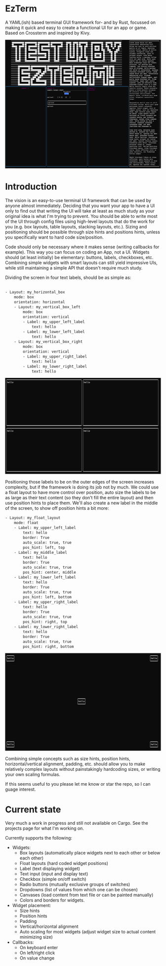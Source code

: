 # EzTerm

A YAML(ish) based terminal GUI framework for- and by Rust, focussed on making it quick and easy to create a
functional UI for an app or game. Based on Crossterm and inspired by Kivy.

![img.png](img.png)


# Introduction
The vision is an easy-to-use terminal UI framework that can be used by anyone almost immediately. Deciding that you
want your app to have a UI only to find out that writing the UI will take at least as much study as your original
idea is what I'm trying to prevent.
You should be able to write most of the UI through config files using high-level layouts that do the work for you 
(e.g. box layouts, table layouts, stacking layouts, etc.). Sizing and positioning should be possible through size hints
and positions hints, unless you specifically want to hard code size/position.

Code should only be necessary where it makes sense (writing callbacks for example). This way you can focus on coding
an App, not a UI. Widgets should (at least initially) be elementary: buttons, labels, checkboxes, etc. Combining 
simple widgets with smart layouts can still yield impressive UIs, while still maintaining a simple API that doesn't
require much study.

Dividing the screen in four text labels, should be as simple as:
```

- Layout: my_horizontal_box
    mode: box
    orientation: horizontal
    - Layout: my_vertical_box_left
        mode: box
        orientation: vertical
        - Label: my_upper_left_label
            text: hello
        - Label: my_lower_left_label
            text: hello
    - Layout: my_vertical_box_right
        mode: box
        orientation: vertical
        - Label: my_upper_right_label
            text: hello
        - Label: my_lower_right_label
            text: hello
```
![img_1.png](img_1.png)

Positioning those labels to be on the outer edges of the screen increases complexity, 
but if the framework is doing its job not by much. We could use a float layout to have more control over position,
auto size the labels to be as large as their text content (so they don't fill the entire layout) and then use 
position hints to place them. We'll also create a new label in the middle of the screen, to show off position hints
a bit more:

```
- Layout: my_float_layout
    mode: float
    - Label: my_upper_left_label
        text: hello
        border: True
        auto_scale: true, true
        pos_hint: left, top
    - Label: my_middle_label
        text: hello
        border: True
        auto_scale: true, true
        pos_hint: center, middle
    - Label: my_lower_left_label
        text: hello
        border: True
        auto_scale: true, true
        pos_hint: left, bottom
    - Label: my_upper_right_label
        text: hello
        border: True
        auto_scale: true, true
        pos_hint: right, top
    - Label: my_lower_right_label
        text: hello
        border: True
        auto_scale: true, true
        pos_hint: right, bottom
```
![img_2.png](img_2.png)

Combining simple concepts such as size hints, position hints, horizontal/vertical alignment, padding, etc. should
allow you to make relatively complex layouts without painstakingly hardcoding sizes, or writing your own scaling
formulas.

If this seems useful to you please let me know or star the repo, so I can guage interest.

# Current state
Very much a work in progress and still not available on Cargo. See the projects page for what I'm working on. 

Currently supports the following:

- Widgets:
  - Box layouts (automatically place widgets next to each other or below each
    other)
  - Float layouts (hard coded widget positions)
  - Label (text displaying widget)
  - Text input (input and display text)
  - Checkbox (simple on/off switch)
  - Radio buttons (mutually exclusive groups of switches)
  - Dropdowns (list of values from which one can be chosen)
  - Canvases (load content from text file or can be painted manually)
  - Colors and borders for widgets.
- Widget placement:
  - Size hints
  - Position hints
  - Padding
  - Vertical/horizontal alignment
  - Auto scaling for most widgets (adjust widget size to actual content minimizing size)
- Callbacks:
  - On keyboard enter
  - On left/right click
  - On value change
  